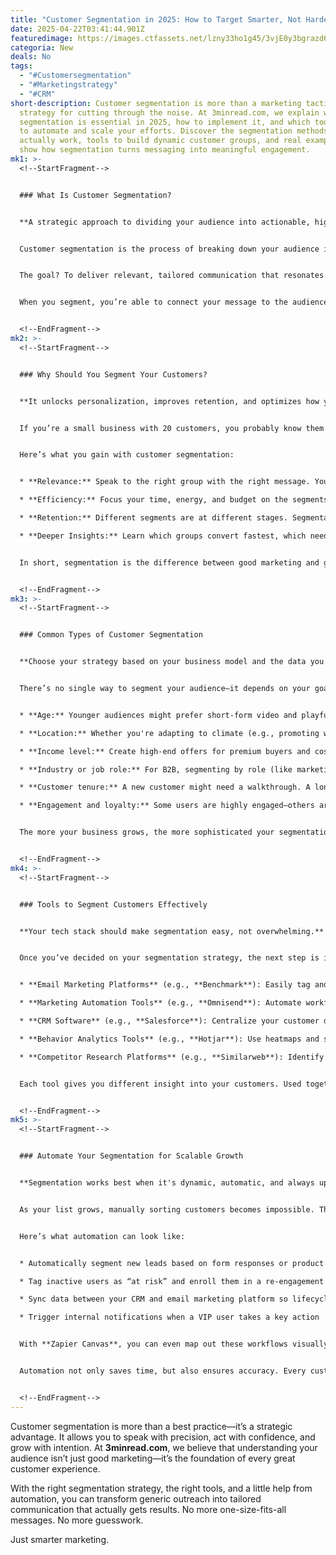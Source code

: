```yaml
---
title: "Customer Segmentation in 2025: How to Target Smarter, Not Harder"
date: 2025-04-22T03:41:44.901Z
featuredimage: https://images.ctfassets.net/lzny33ho1g45/3vjE0y3bgrazd6zGxitsQ6/4e43d932c1a4b01bf8258eff9a1b0a79/Customers_hero.jpg?w=1520&fm=avif&q=31&fit=thumb&h=760
categoria: New
deals: No
tags:
  - "#Customersegmentation"
  - "#Marketingstrategy"
  - "#CRM"
short-description: Customer segmentation is more than a marketing tactic—it's a
  strategy for cutting through the noise. At 3minread.com, we explain why
  segmentation is essential in 2025, how to implement it, and which tools to use
  to automate and scale your efforts. Discover the segmentation methods that
  actually work, tools to build dynamic customer groups, and real examples that
  show how segmentation turns messaging into meaningful engagement.
mk1: >-
  <!--StartFragment-->


  ### What Is Customer Segmentation?


  **A strategic approach to dividing your audience into actionable, high-impact groups.**


  Customer segmentation is the process of breaking down your audience into smaller groups based on shared attributes. These attributes can be anything from demographics and income to behavior, engagement level, purchase history, or even how long someone has been with your brand.


  The goal? To deliver relevant, tailored communication that resonates. In 2025, personalization isn't just appreciated—it’s expected. Sending the same message to everyone is like dropping a private meme into a corporate thread: awkward and ineffective.


  When you segment, you’re able to connect your message to the audience that cares most—turning casual users into loyal customers and increasing your marketing ROI in the process.


  <!--EndFragment-->
mk2: >-
  <!--StartFragment-->


  ### Why Should You Segment Your Customers?


  **It unlocks personalization, improves retention, and optimizes how you use your resources.**


  If you’re a small business with 20 customers, you probably know them all by name—and you can instinctively tailor your messages. But when you scale to hundreds or thousands of customers, instinct doesn’t cut it. That’s when segmentation becomes mission-critical.


  Here’s what you gain with customer segmentation:


  * **Relevance:** Speak to the right group with the right message. You’ll see higher open rates, click-throughs, and conversions.

  * **Efficiency:** Focus your time, energy, and budget on the segments that drive the most value—like high-spending customers or those close to churning.

  * **Retention:** Different segments are at different stages. Segmentation allows you to deliver onboarding materials to new users, loyalty rewards to regulars, or re-engagement campaigns to dormant accounts.

  * **Deeper Insights:** Learn which groups convert fastest, which need more nurturing, and where your biggest opportunities are hiding.


  In short, segmentation is the difference between good marketing and great marketing.


  <!--EndFragment-->
mk3: >-
  <!--StartFragment-->


  ### Common Types of Customer Segmentation


  **Choose your strategy based on your business model and the data you have.**


  There’s no single way to segment your audience—it depends on your goals and your business. Here are some proven segmentation methods that companies use to drive smarter targeting:


  * **Age:** Younger audiences might prefer short-form video and playful messaging, while older demographics may respond better to emails or detailed content.

  * **Location:** Whether you're adapting to climate (e.g., promoting winter coats in Canada and t-shirts in Florida) or local time zones, geographic segmentation lets you show up at the right place, at the right time.

  * **Income level:** Create high-end offers for premium buyers and cost-effective options for budget-conscious shoppers. This lets your product offerings match each group’s spending ability—without alienating anyone.

  * **Industry or job role:** For B2B, segmenting by role (like marketing vs. IT) or by industry (e.g., healthcare vs. retail) helps you target unique needs and pain points.

  * **Customer tenure:** A new customer might need a walkthrough. A long-term one might be ready for an upgrade or referral offer. Segmentation by tenure helps deliver value across the entire customer journey.

  * **Engagement and loyalty:** Some users are highly engaged—others are drifting away. Use this segmentation to prioritize outreach, reward loyal users, or trigger reactivation campaigns.


  The more your business grows, the more sophisticated your segmentation should become. As your product offering expands, so does your opportunity to target different groups in meaningful ways.


  <!--EndFragment-->
mk4: >-
  <!--StartFragment-->


  ### Tools to Segment Customers Effectively


  **Your tech stack should make segmentation easy, not overwhelming.**


  Once you’ve decided on your segmentation strategy, the next step is implementation. Here are tools that make it simple to build, manage, and use customer segments in your campaigns:


  * **Email Marketing Platforms** (e.g., **Benchmark**): Easily tag and group your subscribers by behavior, demographics, or preferences—and send personalized content to each segment.

  * **Marketing Automation Tools** (e.g., **Omnisend**): Automate workflows that adapt based on customer data. For instance, trigger an onboarding email series for new users or upsell offers for repeat buyers.

  * **CRM Software** (e.g., **Salesforce**): Centralize your customer data and create dynamic segments using lifecycle stages, purchasing behavior, or deal size. CRMs can also sync across platforms for consistent targeting.

  * **Behavior Analytics Tools** (e.g., **Hotjar**): Use heatmaps and session replays to understand how different segments interact with your product or site. Optimize your UX and messaging based on real user behavior.

  * **Competitor Research Platforms** (e.g., **Similarweb**): Identify gaps in your audience strategy by analyzing what other brands in your space are doing—and adjust your segmentation accordingly.


  Each tool gives you different insight into your customers. Used together, they create a complete picture—and a powerful marketing engine.


  <!--EndFragment-->
mk5: >-
  <!--StartFragment-->


  ### Automate Your Segmentation for Scalable Growth


  **Segmentation works best when it's dynamic, automatic, and always updating in real-time.**


  As your list grows, manually sorting customers becomes impossible. That’s where automation tools like **Zapier** step in. You can build workflows that automatically tag users, sync data between platforms, and trigger campaigns based on user actions.


  Here’s what automation can look like:


  * Automatically segment new leads based on form responses or product preferences

  * Tag inactive users as “at risk” and enroll them in a re-engagement email flow

  * Sync data between your CRM and email marketing platform so lifecycle changes trigger personalized outreach

  * Trigger internal notifications when a VIP user takes a key action


  With **Zapier Canvas**, you can even map out these workflows visually—seeing how each part of your segmentation strategy connects across tools and platforms.


  Automation not only saves time, but also ensures accuracy. Every customer interaction becomes an opportunity to better understand and serve your audience.


  <!--EndFragment-->
---
```

<!--StartFragment-->

Customer segmentation is more than a best practice—it’s a strategic advantage. It allows you to speak with precision, act with confidence, and grow with intention. At **3minread.com**, we believe that understanding your audience isn’t just good marketing—it’s the foundation of every great customer experience.

With the right segmentation strategy, the right tools, and a little help from automation, you can transform generic outreach into tailored communication that actually gets results. No more one-size-fits-all messages. No more guesswork.

Just smarter marketing.

<!--EndFragment-->